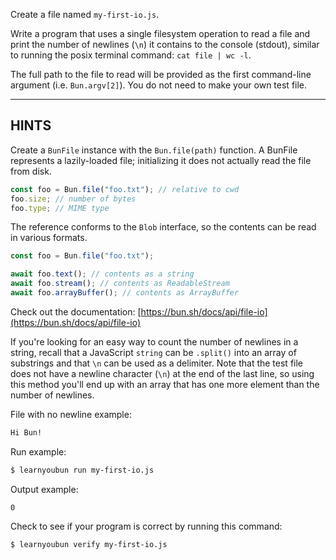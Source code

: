 Create a file named `my-first-io.js`.

Write a program that uses a single filesystem operation to read a file and print the number of newlines (`\n`) it contains to the console (stdout), similar to running the posix terminal command: `cat file | wc -l`.

The full path to the file to read will be provided as the first command-line argument (i.e. `Bun.argv[2]`). You do not need to make your own test file.

---

## HINTS

Create a `BunFile` instance with the `Bun.file(path)` function. A BunFile represents a lazily-loaded file; initializing it does not actually read the file from disk.

```js
const foo = Bun.file("foo.txt"); // relative to cwd
foo.size; // number of bytes
foo.type; // MIME type
```

The reference conforms to the `Blob` interface, so the contents can be read in various formats.

```js
const foo = Bun.file("foo.txt");

await foo.text(); // contents as a string
await foo.stream(); // contents as ReadableStream
await foo.arrayBuffer(); // contents as ArrayBuffer
```

Check out the documentation: [https://bun.sh/docs/api/file-io](https://bun.sh/docs/api/file-io)

If you're looking for an easy way to count the number of newlines in a string, recall that a JavaScript `string` can be `.split()` into an array of substrings and that `\n` can be used as a delimiter. Note that the test file does not have a newline character (`\n`) at the end of the last line, so using this method you'll end up with an array that has one more element than the number of newlines.

File with no newline example:

```txt
Hi Bun!
```

Run example:

```sh
$ learnyoubun run my-first-io.js
```

Output example:

```
0
```

Check to see if your program is correct by running this command:

```sh
$ learnyoubun verify my-first-io.js
```
